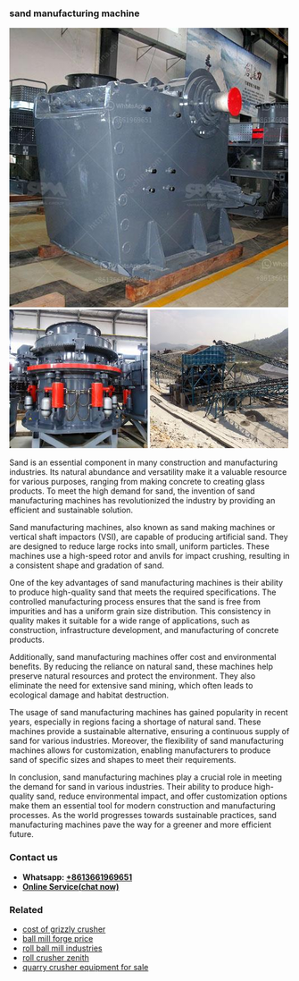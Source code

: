 <h3>sand manufacturing machine</h3><img src='1703042455.jpg' alt=''><p>Sand is an essential component in many construction and manufacturing industries. Its natural abundance and versatility make it a valuable resource for various purposes, ranging from making concrete to creating glass products. To meet the high demand for sand, the invention of sand manufacturing machines has revolutionized the industry by providing an efficient and sustainable solution.</p><p>Sand manufacturing machines, also known as sand making machines or vertical shaft impactors (VSI), are capable of producing artificial sand. They are designed to reduce large rocks into small, uniform particles. These machines use a high-speed rotor and anvils for impact crushing, resulting in a consistent shape and gradation of sand.</p><p>One of the key advantages of sand manufacturing machines is their ability to produce high-quality sand that meets the required specifications. The controlled manufacturing process ensures that the sand is free from impurities and has a uniform grain size distribution. This consistency in quality makes it suitable for a wide range of applications, such as construction, infrastructure development, and manufacturing of concrete products.</p><p>Additionally, sand manufacturing machines offer cost and environmental benefits. By reducing the reliance on natural sand, these machines help preserve natural resources and protect the environment. They also eliminate the need for extensive sand mining, which often leads to ecological damage and habitat destruction.</p><p>The usage of sand manufacturing machines has gained popularity in recent years, especially in regions facing a shortage of natural sand. These machines provide a sustainable alternative, ensuring a continuous supply of sand for various industries. Moreover, the flexibility of sand manufacturing machines allows for customization, enabling manufacturers to produce sand of specific sizes and shapes to meet their requirements.</p><p>In conclusion, sand manufacturing machines play a crucial role in meeting the demand for sand in various industries. Their ability to produce high-quality sand, reduce environmental impact, and offer customization options make them an essential tool for modern construction and manufacturing processes. As the world progresses towards sustainable practices, sand manufacturing machines pave the way for a greener and more efficient future.</p><h3>Contact us</h3><ul><li><strong>Whatsapp:&nbsp;<a href="https://wa.me/8613661969651">+8613661969651</a></strong></li><li><a href="https://swt.shibang-china.com/?git&amp;zhl&amp;sand manufacturing machine"><strong>Online Service(chat now)</strong></a></li></ul><h3>Related</h3><ul><li><a href='cost of grizzly crusher.md'>cost of grizzly crusher</a></li><li><a href='ball mill forge price.md'>ball mill forge price</a></li><li><a href='roll ball mill industries.md'>roll ball mill industries</a></li><li><a href='roll crusher zenith.md'>roll crusher zenith</a></li><li><a href='quarry crusher equipment for sale.md'>quarry crusher equipment for sale</a></li></ul>
